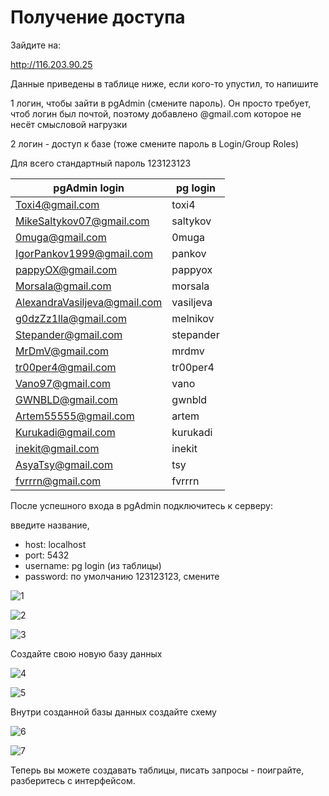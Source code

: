 # Получение доступа

Зайдите на:

http://116.203.90.25

Данные приведены в таблице ниже, если кого-то упустил, то напишите

1 логин, чтобы зайти в pgAdmin (смените пароль). Он просто требует, чтоб логин был почтой, поэтому добавлено @gmail.com которое не несёт смысловой нагрузки

2 логин - доступ к базе (тоже смените пароль в Login/Group Roles)

Для всего стандартный пароль 123123123

| pgAdmin login                | pg login  |
|------------------------------|-----------|
| Toxi4@gmail.com              | toxi4     |
| MikeSaltykov07@gmail.com     | saltykov  |
| 0muga@gmail.com              | 0muga     |
| IgorPankov1999@gmail.com     | pankov    |
| pappyOX@gmail.com            | pappyox   |
| Morsala@gmail.com            | morsala   |
| AlexandraVasiljeva@gmail.com | vasiljeva |
| g0dzZz1lla@gmail.com         | melnikov  |
| Stepander@gmail.com          | stepander |
| MrDmV@gmail.com              | mrdmv     |
| tr00per4@gmail.com           | tr00per4  |
| Vano97@gmail.com             | vano      |
| GWNBLD@gmail.com             | gwnbld    |
| Artem55555@gmail.com         | artem     |
| Kurukadi@gmail.com           | kurukadi  |
| inekit@gmail.com             | inekit    |
| AsyaTsy@gmail.com            | tsy       |
| fvrrrn@gmail.com             | fvrrrn    |

После успешного входа в pgAdmin подключитесь к серверу:

введите название,

- host: localhost 
- port: 5432
- username: pg login (из таблицы)
- password: по умолчанию 123123123, смените

![1](./img/1.png)

![2](./img/2.png)

![3](./img/3.png)

Создайте свою новую базу данных

![4](./img/4.png)

![5](./img/5.png)

Внутри созданной базы данных создайте схему

![6](./img/6.png)

![7](./img/7.png)

Теперь вы можете создавать таблицы, писать запросы - поиграйте, разберитесь с интерфейсом.

